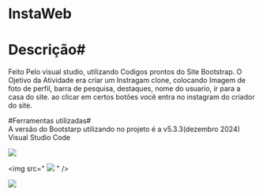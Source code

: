 # InstaWeb #

# Descrição# 
 Feito Pelo visual studio, utilizando Codigos prontos do Site Bootstrap. O Ojetivo da Atividade era criar um Instragam clone, colocando Imagem de foto de perfil, barra de pesquisa, destaques, nome do usuario, ir para a casa do site. ao clicar em certos botões  você entra no instagram do criador do site.

#Ferramentas utilizadas# 
<br> A versão do Bootstarp utilizando no projeto é a v5.3.3(dezembro 2024)
<br> Visual Studio Code
<div>

 <img src="https://th.bing.com/th/id/OIP.LYV4JUVHw2mrdrYFgyXc5AAAAA?w=201&h=180&c=7&r=0&o=5&pid=1.7" />

<img src="
            <img src="https://cdn.jsdelivr.net/gh/devicons/devicon@latest/icons/html5/html5-original.svg" />
          " />

<img src="https://th.bing.com/th/id/OIP.D8nRQ3Ms0R1vvrTi_LwH8AHaKY?w=117&h=180&c=7&r=0&o=5&pid=1.7" />
</div>
